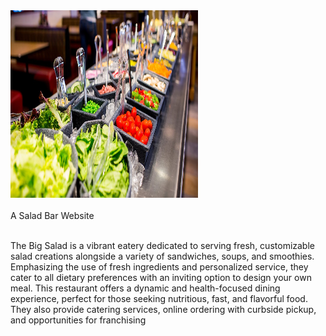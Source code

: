 <img src="/Images/slider1.jpg" alt="Bowl of Salad" width="300" height="300">
<br>
<br>
A Salad Bar Website
<br>
<br>

The Big Salad is a vibrant eatery dedicated to serving fresh, customizable salad creations alongside a variety of sandwiches, soups, and smoothies. Emphasizing the use of fresh ingredients and personalized service, they cater to all dietary preferences with an inviting option to design your own meal. This restaurant offers a dynamic and health-focused dining experience, perfect for those seeking nutritious, fast, and flavorful food. They also provide catering services, online ordering with curbside pickup, and opportunities for franchising
<br>
<br>
